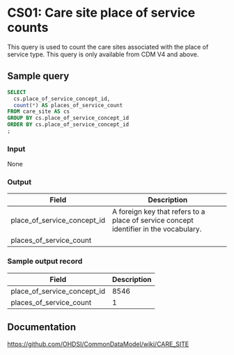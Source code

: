 # CS01: Care site place of service counts

This query is used to count the care sites associated with the place of service type. This query is only available from CDM V4 and above.

## Sample query

```sql
SELECT
  cs.place_of_service_concept_id,
  count(*) AS places_of_service_count
FROM care_site AS cs
GROUP BY cs.place_of_service_concept_id
ORDER BY cs.place_of_service_concept_id
;
```
### Input

None

### Output

| Field |  Description |
| --- | --- |
| place_of_service_concept_id | A foreign key that refers to a place of service concept identifier in the vocabulary. |
| places_of_service_count |   |

### Sample output record

| Field |  Description |
| --- | --- |
| place_of_service_concept_id |  8546 |
| places_of_service_count |  1 |

## Documentation
https://github.com/OHDSI/CommonDataModel/wiki/CARE_SITE
